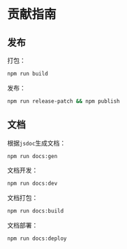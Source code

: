 # 贡献指南

## 发布

打包：

```bash
npm run build
```

发布：

```bash
npm run release-patch && npm publish
```

## 文档

根据`jsdoc`生成文档：

```bash
npm run docs:gen
```

文档开发：

```bash
npm run docs:dev
```

文档打包：

```bash
npm run docs:build
```

文档部署：

```bash
npm run docs:deploy
```
